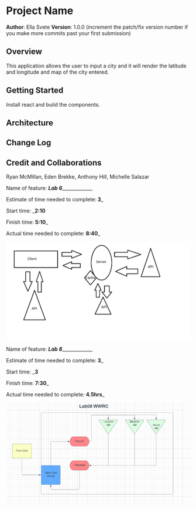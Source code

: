 # Project Name

**Author**: Ella Svete
**Version**: 1.0.0 (increment the patch/fix version number if you make more commits past your first submission)

## Overview

This application allows the user to input a city and it will render the latitude and longitude and map of the city entered.

## Getting Started

Install react and build the components.

## Architecture
<!-- Provide a detailed description of the application design. What technologies (languages, libraries, etc) you're using, and any other relevant design information. -->

## Change Log
<!-- Use this area to document the iterative changes made to your application as each feature is successfully implemented. Use time stamps. Here's an example:

01-01-2001 4:59pm - Application now has a fully-functional express server, with a GET route for the location resource. -->

## Credit and Collaborations

Ryan McMillan, Eden Brekke, Anthony Hill, Michelle Salazar

Name of feature: _________Lab 6______________________

Estimate of time needed to complete: __3___

Start time: ___2:10__

Finish time: __5:10___

Actual time needed to complete: __8:40___

![White Board PNG](/whiteboard.png)

Name of feature: _________Lab 8______________________

Estimate of time needed to complete: __3___

Start time: ___3__

Finish time: __7:30___

Actual time needed to complete: __4.5hrs___

![WWRC LAB 8](/lab8.png)